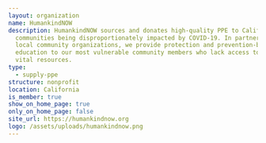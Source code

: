 ```yaml
---
layout: organization
name: HumankindNOW
description: HumankindNOW sources and donates high-quality PPE to California
  communities being disproportionately impacted by COVID-19. In partnership with
  local community organizations, we provide protection and prevention-based
  education to our most vulnerable community members who lack access to these
  vital resources.
type:
  - supply-ppe
structure: nonprofit
location: California
is_member: true
show_on_home_page: true
only_on_home_page: false
site_url: https://humankindnow.org
logo: /assets/uploads/humankindnow.png
---
```

